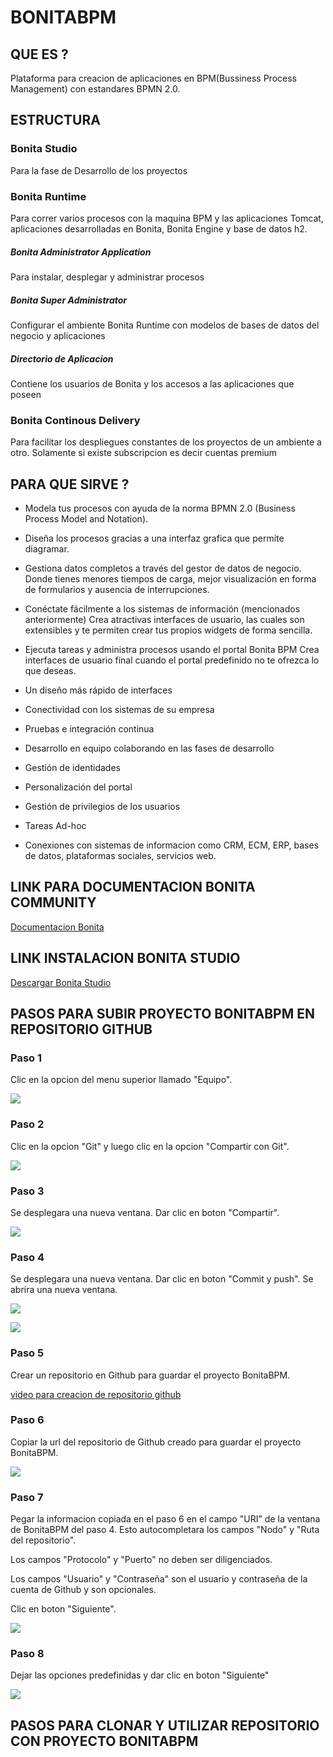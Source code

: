 # BONITABPM

## QUE ES ?

Plataforma para creacion de aplicaciones en BPM(Bussiness Process Management) con
estandares BPMN 2.0.

## ESTRUCTURA

### Bonita Studio

Para la fase de Desarrollo de los proyectos

### Bonita Runtime

Para correr varios procesos con la maquina BPM y las aplicaciones
Tomcat, aplicaciones desarrolladas en Bonita, Bonita Engine y base de datos h2.

##### Bonita Administrator Application

Para instalar, desplegar y administrar procesos

##### Bonita Super Administrator

Configurar el ambiente Bonita Runtime con modelos de bases de datos del negocio
y aplicaciones

##### Directorio de Aplicacion 

Contiene los usuarios de Bonita y los accesos a las aplicaciones que poseen

### Bonita Continous Delivery

Para facilitar los despliegues constantes de los proyectos de un ambiente a otro.
Solamente si existe subscripcion es decir cuentas premium


## PARA QUE SIRVE ?

* Modela tus procesos con ayuda de la norma BPMN 2.0 (Business Process Model and Notation). 

* Diseña los procesos gracias a una interfaz grafica que permite diagramar. 

* Gestiona datos completos a través del gestor de datos de negocio. Donde tienes menores tiempos de carga, mejor visualización en forma de formularios y ausencia de interrupciones.

* Conéctate fácilmente a los sistemas de información (mencionados anteriormente)
Crea atractivas interfaces de usuario, las cuales son extensibles y te permiten crear tus propios widgets de forma sencilla.

* Ejecuta tareas y administra procesos usando el portal Bonita BPM
Crea interfaces de usuario final cuando el portal predefinido no te ofrezca lo que deseas.

* Un diseño más rápido de interfaces

* Conectividad con los sistemas de su empresa

* Pruebas e integración continua

* Desarrollo en equipo colaborando en las fases de desarrollo

* Gestión de identidades

* Personalización del portal

* Gestión de privilegios de los usuarios

* Tareas Ad-hoc

* Conexiones con sistemas de informacion como CRM, ECM, ERP, bases de datos, plataformas sociales, servicios web.


## LINK PARA DOCUMENTACION BONITA COMMUNITY
[Documentacion Bonita](https://documentation.bonitasoft.com/bonita/latest/)

## LINK INSTALACION BONITA STUDIO

[Descargar Bonita Studio](https://www.bonitasoft.com/downloads)

## PASOS PARA SUBIR PROYECTO BONITABPM EN REPOSITORIO GITHUB

### Paso 1

Clic en la opcion del menu superior llamado "Equipo".

![](/img/imagen1.png)

### Paso 2

Clic en la opcion "Git" y luego clic en la opcion "Compartir con Git".

![](/img/imagen2.png)

### Paso 3

Se desplegara una nueva ventana. Dar clic en boton "Compartir". 

![](/img/imagen3.png)


### Paso 4

Se desplegara una nueva ventana. Dar clic en boton "Commit y push". Se abrira una nueva ventana.

![](/img/imagen4.png)

![](/img/imagen5.png)


### Paso 5

Crear un repositorio en Github para guardar el proyecto BonitaBPM.

[video para creacion de repositorio github](https://www.youtube.com/watch?v=dnxdIzF8p3k)

### Paso 6

Copiar la url del repositorio de Github creado para guardar el proyecto BonitaBPM.

![](/img/imagen6.png)


### Paso 7

Pegar la informacion copiada en el paso 6 en el campo "URI" de la ventana de BonitaBPM del paso 4. Esto autocompletara los campos "Nodo" y "Ruta del repositorio".

Los campos "Protocolo" y "Puerto" no deben ser diligenciados.

Los campos "Usuario" y "Contraseña" son el usuario y contraseña de la cuenta de Github y son opcionales.

Clic en boton "Siguiente".


![](/img/imagen7.png)

### Paso 8

Dejar las opciones predefinidas y dar clic en boton "Siguiente"

![](/img/imagen8.png)







## PASOS PARA CLONAR Y UTILIZAR REPOSITORIO CON PROYECTO BONITABPM





